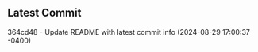 
## Latest Commit
364cd48 - Update README with latest commit info (2024-08-29 17:00:37 -0400) <Yunxi-Zhou>
